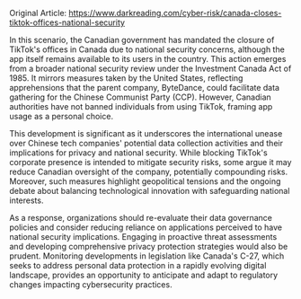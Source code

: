 Original Article: https://www.darkreading.com/cyber-risk/canada-closes-tiktok-offices-national-security

In this scenario, the Canadian government has mandated the closure of TikTok's offices in Canada due to national security concerns, although the app itself remains available to its users in the country. This action emerges from a broader national security review under the Investment Canada Act of 1985. It mirrors measures taken by the United States, reflecting apprehensions that the parent company, ByteDance, could facilitate data gathering for the Chinese Communist Party (CCP). However, Canadian authorities have not banned individuals from using TikTok, framing app usage as a personal choice.

This development is significant as it underscores the international unease over Chinese tech companies' potential data collection activities and their implications for privacy and national security. While blocking TikTok's corporate presence is intended to mitigate security risks, some argue it may reduce Canadian oversight of the company, potentially compounding risks. Moreover, such measures highlight geopolitical tensions and the ongoing debate about balancing technological innovation with safeguarding national interests.

As a response, organizations should re-evaluate their data governance policies and consider reducing reliance on applications perceived to have national security implications. Engaging in proactive threat assessments and developing comprehensive privacy protection strategies would also be prudent. Monitoring developments in legislation like Canada's C-27, which seeks to address personal data protection in a rapidly evolving digital landscape, provides an opportunity to anticipate and adapt to regulatory changes impacting cybersecurity practices.